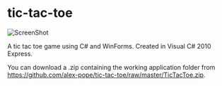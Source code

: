 tic-tac-toe
===========

![ScreenShot](https://raw.github.com/alex-pope/tic-tac-toe/master/screenshot.png)

A tic tac toe game using C# and WinForms. Created in Visual C# 2010 Express.

You can download a .zip containing the working application folder from https://github.com/alex-pope/tic-tac-toe/raw/master/TicTacToe.zip.